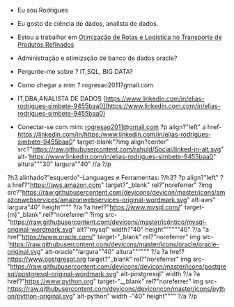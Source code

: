- Eu sou Rodrigues
 - Eu gosto de ciência de dados, analista de dados.

- Estou a trabalhar em [Otimização de Rotas e Logística no Transporte de Produtos Refinados](https://github.com/R3S-Rodrigues/projeto_reporto)

- Administração e otimização de banco de dados oracle?

- Pergunte-me sobre ? IT,SQL, BIG DATA?

- Como chegar a mim ? rogresao2011?gmail.com

- IT,DBA,ANALISTA DE DADOS [https://www.linkedin.com/in/elias-rodrigues-simbete-9455baa0](https://www.linkedin.com.com/in/elias-rodrigues-simbete-9455baa0)

- Conectar-se com mim: rogresao2011@gmail.com
?p align?"left"
a href-https://linkedin.com/in/https:/www.linkedin.com/in/elias-rodrigues-simbete-9455baa0" target-blank"?img align?center" src?"https://raw.githubusercontent.com/rahuld/Social/linked-in-alt.svg" alt-'https://www.linkedin.com/in/elias-rodrigues-simbete-9455baa0" altura"""30" largura""40" //a
?/p

?h3 alinhado?"esquerdo"-Languages e Ferramentas: ?/h3?
?p align?"left" ?a href?"https://aws.amazon.com" target?"_blank" rel?"noreferrer" ?img src?"https://raw.githubusercontent.com/devicons/devicon/master/icons/amazonwebservices/amazonwebservices-original-wordmark.svg" alt-aws" largura"40" height"""" ?/a ?a href?"https://www.mysql.com/" target-(m)"_blank" rel?"noreferrer" ?img src-"https://raw.githubusercontent.com/devicons/master/icôntico/mysql-original-wordmark.svg" alt?"mysql" width?"40" height""""""40" ?/a "a href"https://www.oracle.com/" target-"_blank" rel?"noreferrer" img src-'https://raw.githubusercontent.com/devicons/master/icons/oracle/oracle-original.svg" alt-oracle""largura""40" altura"""""" ?/a ?a href?https://www.postgresql.org target?"_blank" rel?"noreferrer" img src-"https://raw.githubusercontent.com/devicons/devicon/master/icons/postgresql/postgresql-original-wordmark.svg" alt-postgresql" width ?/a ?a href?"https://www.python.org" target-"__blank" rel?"noreferrer" img src-https://raw.githubusercontent.com/devicons/deviconcon/master/icons/python/python-original.svg" alt-python" width -"40" height"""" ?/a ?/p


<!---
R3S-Rodrigues/R3S-Rodrigues is a ✨ special ✨ repository because its `README.md` (this file) appears on your GitHub profile.
You can click the Preview link to take a look at your changes.
--->
